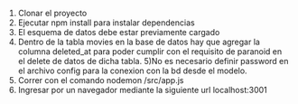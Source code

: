 1) Clonar el proyecto
2) Ejecutar npm install para instalar dependencias
3) El esquema de datos debe estar previamente cargado 
4) Dentro de la tabla movies en la base de datos hay que agregar la columna deleted_at para poder cumplir con el requisito de paranoid en el delete de datos de dicha tabla.
5)No es necesario definir password en el archivo config para la conexion con la bd desde el modelo.
6) Correr con el comando nodemon /src/app.js
7) Ingresar por un navegador mediante la siguiente url localhost:3001